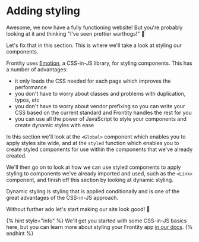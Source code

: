 # Adding styling

Awesome, we now have a fully functioning website! But you're probably looking at it and thinking "I've seen prettier warthogs!" 🐗

Let's fix that in this section. This is where we'll take a look at styling our components.

Frontity uses [Emotion](https://emotion.sh/docs/introduction), a CSS-in-JS library, for styling components. This has a number of advantages:

- it only loads the CSS needed for each page which improves the performance
- you don't have to worry about classes and problems with duplication, typos, etc
- you don't have to worry about vendor prefixing so you can write your CSS based on the current standard and Frontity handles the rest for you
- you can use all the power of JavaScript to style your components and create dynamic styles with ease

In this section we'll look at the `<Global>` component which enables you to apply styles site wide, and at the `styled` function which enables you to create styled components for use within the components that we've already created.

We'll then go on to look at how we can use styled components to apply styling to components we've already imported and used, such as the `<Link>` component, and finish off this section by looking at dynamic styling.

Dynamic styling is styling that is applied conditionally and is one of the great advantages of the CSS-in-JS approach.

Without further ado let's start making our site look good! 🎨

{% hint style="info" %}
We'll get you started with some CSS-in-JS basics here, but you can learn more about styling your Frontity app [in our docs](https://docs.frontity.org/learning-frontity/styles).
{% endhint %}
